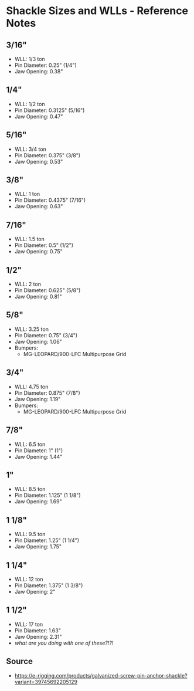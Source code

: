 # Shackle Sizes and WLLs - Reference Notes

## 3/16"
* WLL: 1/3 ton
* Pin Diameter: 0.25" (1/4")
* Jaw Opening: 0.38" 

## 1/4"
* WLL: 1/2 ton
* Pin Diameter: 0.3125" (5/16")
* Jaw Opening: 0.47"

## 5/16"
* WLL: 3/4 ton
* Pin Diameter: 0.375" (3/8")
* Jaw Opening: 0.53"

## 3/8"
* WLL: 1 ton
* Pin Diameter: 0.4375" (7/16")
* Jaw Opening: 0.63"

## 7/16"
* WLL: 1.5 ton
* Pin Diameter: 0.5" (1/2")
* Jaw Opening: 0.75"

## 1/2"
* WLL: 2 ton
* Pin Diameter: 0.625" (5/8")
* Jaw Opening: 0.81"

## 5/8"
* WLL: 3.25 ton
* Pin Diameter: 0.75" (3/4")
* Jaw Opening: 1.06"
* Bumpers:
	* MG-LEOPARD/900-LFC Multipurpose Grid

## 3/4"
* WLL: 4.75 ton
* Pin Diameter: 0.875" (7/8")
* Jaw Opening: 1.19"
* Bumpers:
	* MG-LEOPARD/900-LFC Multipurpose Grid

## 7/8"
* WLL: 6.5 ton
* Pin Diameter: 1" (1")
* Jaw Opening: 1.44"

## 1"
* WLL: 8.5 ton
* Pin Diameter: 1.125" (1 1/8")
* Jaw Opening: 1.69"

## 1 1/8"
* WLL: 9.5 ton
* Pin Diameter: 1.25" (1 1/4")
* Jaw Opening: 1.75"

## 1 1/4"
* WLL: 12 ton
* Pin Diameter: 1.375" (1 3/8")
* Jaw Opening: 2"

## 1 1/2"
* WLL: 17 ton
* Pin Diameter: 1.63"
* Jaw Opening: 2.31"
* *what are you doing with one of these?!?!*




## Source
* https://e-rigging.com/products/galvanized-screw-pin-anchor-shackle?variant=39745692205129